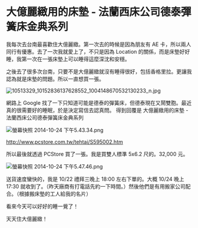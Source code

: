 # 大億麗緻用的床墊 - 法蘭西床公司德泰彈簧床金典系列

我每次去台南最喜歡住大億麗緻。第一次去的時候是因為朋友有 AE 卡，所以兩人同行有優惠。去了一次我就愛上了，不只是因為 Location 的關係，而是床墊好好睡，我第一次在一張床墊上可以睡得這麼深沈和安穩。

之後去了很多次台南，只要不是大億麗緻就沒有睡得很好，包括香格里拉。更讓我認為就是床墊的問題。所以一直想買一張。

![10513329_10152836137628552_1004148670532130233_n.jpg](http://user-image.logdown.io/user/1/blog/2918/post/239774/JqO7ldYQDyown1Zy9yf4_10513329_10152836137628552_1004148670532130233_n.jpg)

網路上 Google 找了一下只知道可能是德泰的彈簧床，但德泰現在又鬧雙胞。最近真的很需要好的睡眠，於是決定寫信去認真問。
得到回覆是 大億麗緻用的床墊 - 法蘭西床公司德泰彈簧床金典系列

![螢幕快照 2014-10-24 下午5.43.34.png](http://user-image.logdown.io/user/1/blog/2918/post/239774/YETG2EHWSzDgBtc6ulq8_%E8%9E%A2%E5%B9%95%E5%BF%AB%E7%85%A7%202014-10-24%20%E4%B8%8B%E5%8D%885.43.34.png)


http://www.pcstore.com.tw/tehtai/S595002.htm

所以最後就透過 PCStore 買了一張。我是買雙人標準 5x6.2 尺的。32,000 元。


![螢幕快照 2014-10-24 下午5.47.46.png](http://user-image.logdown.io/user/1/blog/2918/post/239774/lXaULINiQ7eSveNQJS0L_%E8%9E%A2%E5%B9%95%E5%BF%AB%E7%85%A7%202014-10-24%20%E4%B8%8B%E5%8D%885.47.46.png)

送貨速度蠻快的，我是 10/22 禮拜三晚上 18:00 左右下單的。大概 10/24 晚上 17:30 就收到了。（昨天廠商有打電話先約一下時間。）然後他們是有用搬家公司配合。（根據搬床墊的工人給我的名片）

看來今天可以好好的睡一覺了！

天天住大億麗緻！
